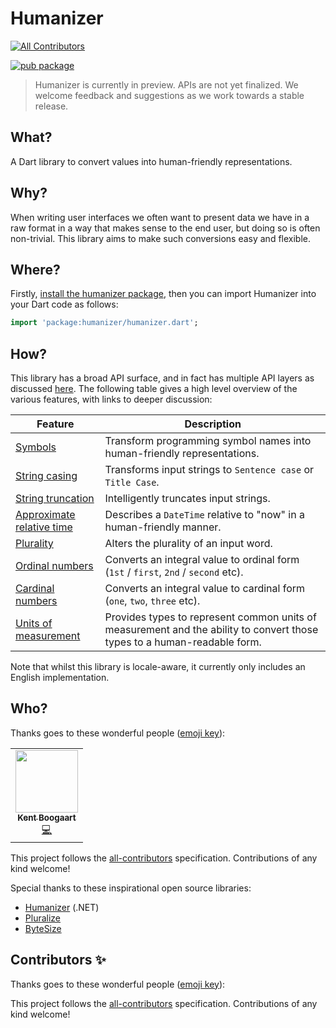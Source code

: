 # Humanizer
<!-- ALL-CONTRIBUTORS-BADGE:START - Do not remove or modify this section -->
[![All Contributors](https://img.shields.io/badge/all_contributors-1-orange.svg?style=flat-square)](#contributors-)
<!-- ALL-CONTRIBUTORS-BADGE:END -->
[![pub package](https://img.shields.io/pub/v/humanizer.svg)](https://pub.dartlang.org/packages/humanizer)
<!-- ALL-CONTRIBUTORS-BADGE:START - Do not remove or modify this section -->
<!-- ALL-CONTRIBUTORS-BADGE:END -->

> Humanizer is currently in preview. APIs are not yet finalized. We welcome feedback and suggestions as we work towards a stable release.
## What?

A Dart library to convert values into human-friendly representations.

## Why?

When writing user interfaces we often want to present data we have in a raw format in a way that makes sense to the end user, but doing so is often non-trivial. This library aims to make such conversions easy and flexible.

## Where?

Firstly, [install the humanizer package](https://pub.dev/packages/humanizer/install), then you can import Humanizer into your Dart code as follows:

```dart
import 'package:humanizer/humanizer.dart';
```

## How?

This library has a broad API surface, and in fact has multiple API layers as discussed [here](doc/api_layers.md). The following table gives a high level overview of the various features, with links to deeper discussion:

| Feature | Description |
|-|-|
| [Symbols](doc/symbols.md) | Transform programming symbol names into human-friendly representations. |
| [String casing](doc/string_casing.md) | Transforms input strings to `Sentence case` or `Title Case`. |
| [String truncation](doc/string_truncation.md) | Intelligently truncates input strings. |
| [Approximate relative time](doc/approximate_relative_time.md) | Describes a `DateTime` relative to "now" in a human-friendly manner. |
| [Plurality](doc/plurality.md) | Alters the plurality of an input word. |
| [Ordinal numbers](doc/ordinal_numbers.md) | Converts an integral value to ordinal form (`1st` / `first`, `2nd` / `second` etc). |
| [Cardinal numbers](doc/cardinal_numbers.md) | Converts an integral value to cardinal form (`one`, `two`, `three` etc). |
| [Units of measurement](doc/units_of_measurement.md) | Provides types to represent common units of measurement and the ability to convert those types to a human-readable form. |

Note that whilst this library is locale-aware, it currently only includes an English implementation.

## Who?

Thanks goes to these wonderful people ([emoji key](https://allcontributors.org/docs/en/emoji-key)):

<!-- ALL-CONTRIBUTORS-LIST:START - Do not remove or modify this section -->
<!-- prettier-ignore-start -->
<!-- markdownlint-disable -->
<table>
  <tr>
    <td align="center"><a href="https://kent-boogaart.com/"><img src="https://avatars.githubusercontent.com/u/1901832?v=4?s=100" width="100px;" alt=""/><br /><sub><b>Kent Boogaart</b></sub></a><br /><a href="https://github.com/kentcb/humanizer/commits?author=kentcb" title="Code">💻</a></td>
  </tr>
</table>

<!-- markdownlint-restore -->
<!-- prettier-ignore-end -->

<!-- ALL-CONTRIBUTORS-LIST:END -->

This project follows the [all-contributors](https://github.com/all-contributors/all-contributors) specification. Contributions of any kind welcome!

Special thanks to these inspirational open source libraries:
* [Humanizer](https://github.com/Humanizr/Humanizer) (.NET)
* [Pluralize](https://github.com/plurals/pluralize)
* [ByteSize](https://github.com/omar/ByteSize)

## Contributors ✨

Thanks goes to these wonderful people ([emoji key](https://allcontributors.org/docs/en/emoji-key)):

<!-- ALL-CONTRIBUTORS-LIST:START - Do not remove or modify this section -->
<!-- prettier-ignore-start -->
<!-- markdownlint-disable -->
<!-- markdownlint-restore -->
<!-- prettier-ignore-end -->
<!-- ALL-CONTRIBUTORS-LIST:END -->

This project follows the [all-contributors](https://github.com/all-contributors/all-contributors) specification. Contributions of any kind welcome!